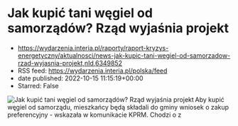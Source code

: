 # Jak kupić tani węgiel od samorządów? Rząd wyjaśnia projekt
 - https://wydarzenia.interia.pl/raporty/raport-kryzys-energetyczny/aktualnosci/news-jak-kupic-tani-wegiel-od-samorzadow-rzad-wyjasnia-projekt,nId,6349852
 - RSS feed: https://wydarzenia.interia.pl/polska/feed
 - date published: 2022-10-15 11:15:19+00:00
 - Starred: False

<p><a href="https://wydarzenia.interia.pl/raporty/raport-kryzys-energetyczny/aktualnosci/news-jak-kupic-tani-wegiel-od-samorzadow-rzad-wyjasnia-projekt,nId,6349852"><img align="left" alt="Jak kupić tani węgiel od samorządów? Rząd wyjaśnia projekt" src="https://i.iplsc.com/jak-kupic-tani-wegiel-od-samorzadow-rzad-wyjasnia-projekt/000G7E5HODSUW1G6-C321.jpg" /></a>Aby kupić węgiel od samorządu, mieszkańcy będą składali do gminy wniosek o zakup preferencyjny - wskazała w komunikacie KPRM. Chodzi o z
